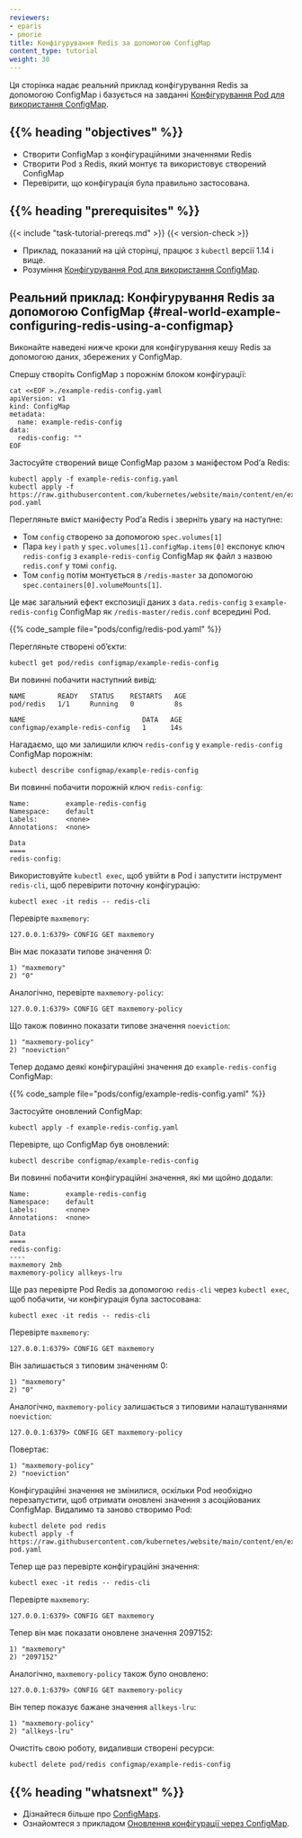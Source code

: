```yaml
---
reviewers:
- eparis
- pmorie
title: Конфігурування Redis за допомогою ConfigMap
content_type: tutorial
weight: 30
---
```


<!-- overview -->

Ця сторінка надає реальний приклад конфігурування Redis за допомогою ConfigMap і базується на завданні [Конфігурування Pod для використання ConfigMap](/uk/docs/tasks/configure-pod-container/configure-pod-configmap/).

## {{% heading "objectives" %}}

* Створити ConfigMap з конфігураційними значеннями Redis
* Створити Pod з Redis, який монтує та використовує створений ConfigMap
* Перевірити, що конфігурація була правильно застосована.

## {{% heading "prerequisites" %}}

{{< include "task-tutorial-prereqs.md" >}} {{< version-check >}}

* Приклад, показаний на цій сторінці, працює з `kubectl` версії 1.14 і вище.
* Розуміння [Конфігурування Pod для використання ConfigMap](/uk/docs/tasks/configure-pod-container/configure-pod-configmap/).

<!-- lessoncontent -->

## Реальний приклад: Конфігурування Redis за допомогою ConfigMap {#real-world-example-configuring-redis-using-a-configmap}

Виконайте наведені нижче кроки для конфігурування кешу Redis за допомогою даних, збережених у ConfigMap.

Спершу створіть ConfigMap з порожнім блоком конфігурації:

```shell
cat <<EOF >./example-redis-config.yaml
apiVersion: v1
kind: ConfigMap
metadata:
  name: example-redis-config
data:
  redis-config: ""
EOF
```

Застосуйте створений вище ConfigMap разом з маніфестом Podʼа Redis:

```shell
kubectl apply -f example-redis-config.yaml
kubectl apply -f https://raw.githubusercontent.com/kubernetes/website/main/content/en/examples/pods/config/redis-pod.yaml
```

Перегляньте вміст маніфесту Podʼа Redis і зверніть увагу на наступне:

* Том `config` створено за допомогою `spec.volumes[1]`
* Пара `key` і `path` у `spec.volumes[1].configMap.items[0]` експонує ключ `redis-config` з  `example-redis-config` ConfigMap як файл з назвою `redis.conf` у томі `config`.
* Том `config` потім монтується в `/redis-master` за допомогою `spec.containers[0].volumeMounts[1]`.

Це має загальний ефект експозиції даних з `data.redis-config` з `example-redis-config` ConfigMap як `/redis-master/redis.conf` всередині Pod.

{{% code_sample file="pods/config/redis-pod.yaml" %}}

Перегляньте створені обʼєкти:

```shell
kubectl get pod/redis configmap/example-redis-config 
```

Ви повинні побачити наступний вивід:

```none
NAME        READY   STATUS    RESTARTS   AGE
pod/redis   1/1     Running   0          8s

NAME                             DATA   AGE
configmap/example-redis-config   1      14s
```

Нагадаємо, що ми залишили ключ `redis-config` у `example-redis-config` ConfigMap порожнім:

```shell
kubectl describe configmap/example-redis-config
```

Ви повинні побачити порожній ключ `redis-config`:

```shell
Name:         example-redis-config
Namespace:    default
Labels:       <none>
Annotations:  <none>

Data
====
redis-config:
```

Використовуйте `kubectl exec`, щоб увійти в Pod і запустити інструмент `redis-cli`, щоб перевірити поточну конфігурацію:

```shell
kubectl exec -it redis -- redis-cli
```

Перевірте `maxmemory`:

```shell
127.0.0.1:6379> CONFIG GET maxmemory
```

Він має показати типове значення 0:

```shell
1) "maxmemory"
2) "0"
```

Аналогічно, перевірте `maxmemory-policy`:

```shell
127.0.0.1:6379> CONFIG GET maxmemory-policy
```

Що також повинно показати типове значення `noeviction`:

```shell
1) "maxmemory-policy"
2) "noeviction"
```

Тепер додамо деякі конфігураційні значення до `example-redis-config` ConfigMap:

{{% code_sample file="pods/config/example-redis-config.yaml" %}}

Застосуйте оновлений ConfigMap:

```shell
kubectl apply -f example-redis-config.yaml
```

Перевірте, що ConfigMap був оновлений:

```shell
kubectl describe configmap/example-redis-config
```

Ви повинні побачити конфігураційні значення, які ми щойно додали:

```shell
Name:         example-redis-config
Namespace:    default
Labels:       <none>
Annotations:  <none>

Data
====
redis-config:
----
maxmemory 2mb
maxmemory-policy allkeys-lru
```

Ще раз перевірте Pod Redis за допомогою `redis-cli` через `kubectl exec`, щоб побачити, чи конфігурація була застосована:

```shell
kubectl exec -it redis -- redis-cli
```

Перевірте `maxmemory`:

```shell
127.0.0.1:6379> CONFIG GET maxmemory
```

Він залишається з типовим значенням 0:

```shell
1) "maxmemory"
2) "0"
```

Аналогічно, `maxmemory-policy` залишається з типовими налаштуваннями `noeviction`:

```shell
127.0.0.1:6379> CONFIG GET maxmemory-policy
```

Повертає:

```shell
1) "maxmemory-policy"
2) "noeviction"
```

Конфігураційні значення не змінилися, оскільки Pod необхідно перезапустити, щоб отримати оновлені значення з асоційованих ConfigMap. Видалимо та заново створимо Pod:

```shell
kubectl delete pod redis
kubectl apply -f https://raw.githubusercontent.com/kubernetes/website/main/content/en/examples/pods/config/redis-pod.yaml
```

Тепер ще раз перевірте конфігураційні значення:

```shell
kubectl exec -it redis -- redis-cli
```

Перевірте `maxmemory`:

```shell
127.0.0.1:6379> CONFIG GET maxmemory
```

Тепер він має показати оновлене значення 2097152:

```shell
1) "maxmemory"
2) "2097152"
```

Аналогічно, `maxmemory-policy` також було оновлено:

```shell
127.0.0.1:6379> CONFIG GET maxmemory-policy
```

Він тепер показує бажане значення `allkeys-lru`:

```shell
1) "maxmemory-policy"
2) "allkeys-lru"
```

Очистіть свою роботу, видаливши створені ресурси:

```shell
kubectl delete pod/redis configmap/example-redis-config
```

## {{% heading "whatsnext" %}}

* Дізнайтеся більше про [ConfigMaps](/uk/docs/tasks/configure-pod-container/configure-pod-configmap/).
* Ознайомтеся з прикладом [Оновлення конфігурації через ConfigMap](/uk/docs/tutorials/configuration/updating-configuration-via-a-configmap/).
